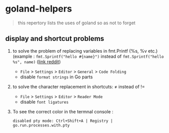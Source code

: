 # goland-helpers

> this repertory lists the uses of goland so as not to forget 

## display and shortcut problems 


1. to solve the problem of replacing variables in fmt.Printf (%s, %v etc.) (example : `fmt.Sprintf("hello #{name}")` instead of `fmt.Sprintf("hello %s", name)` ([link reddit](https://www.reddit.com/r/golang/comments/elk9pp/goland_201931_formatting_changes_which_setting_to/))
    * `File` > `Settings` >  `Editor` > `General` > `Code Folding`
    * disable `format strings`  in Go parts
2. to solve the character replacement in shortcuts: ≠ instead of != 
    * `File` > `Settings` >  `Editor` > `Reader Mode`
    * disable `font ligatures`
  
3. To see the correct color in the termnal console :

   `disabled pty mode: Ctrl+Shift+A | Registry | go.run.processes.with.pty`

